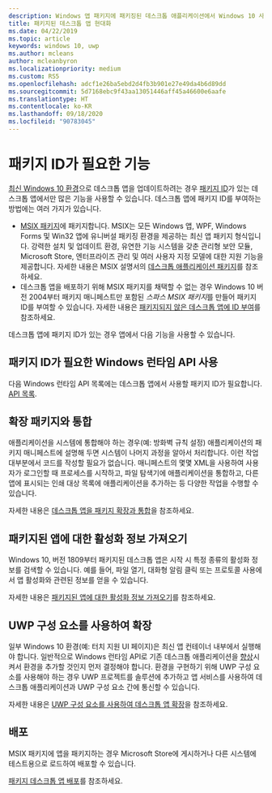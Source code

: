 ```yaml
---
description: Windows 앱 패키지에 패키징된 데스크톱 애플리케이션에서 Windows 10 사용자를 위한 최신 환경을 추가하는 방법을 알아봅니다.
title: 패키지된 데스크톱 앱 현대화
ms.date: 04/22/2019
ms.topic: article
keywords: windows 10, uwp
ms.author: mcleans
author: mcleanbyron
ms.localizationpriority: medium
ms.custom: RS5
ms.openlocfilehash: adcf1e26ba5ebd2d4fb3b901e27e49da4b6d89dd
ms.sourcegitcommit: 5d7168ebc9f43aa13051446aff45a46600e6aafe
ms.translationtype: HT
ms.contentlocale: ko-KR
ms.lasthandoff: 09/18/2020
ms.locfileid: "90783045"
---
```

# <a name="features-that-require-package-identity"></a>패키지 ID가 필요한 기능

[최신 Windows 10 환경](index.md)으로 데스크톱 앱을 업데이트하려는 경우 [패키지 ID](/uwp/schemas/appxpackage/uapmanifestschema/element-identity)가 있는 데스크톱 앱에서만 많은 기능을 사용할 수 있습니다. 데스크톱 앱에 패키지 ID를 부여하는 방법에는 여러 가지가 있습니다.

* [MSIX 패키지](/windows/msix/desktop/desktop-to-uwp-root)에 패키지합니다. MSIX는 모든 Windows 앱, WPF, Windows Forms 및 Win32 앱에 유니버설 패키징 환경을 제공하는 최신 앱 패키지 형식입니다. 강력한 설치 및 업데이트 환경, 유연한 기능 시스템을 갖춘 관리형 보안 모듈, Microsoft Store, 엔터프라이즈 관리 및 여러 사용자 지정 모델에 대한 지원 기능을 제공합니다. 자세한 내용은 MSIX 설명서의 [데스크톱 애플리케이션 패키지](/windows/msix/desktop/desktop-to-uwp-root)를 참조하세요.
* 데스크톱 앱을 배포하기 위해 MSIX 패키지를 채택할 수 없는 경우 Windows 10 버전 2004부터 패키지 매니페스트만 포함된 *스파스 MSIX 패키지*를 만들어 패키지 ID를 부여할 수 있습니다. 자세한 내용은 [패키지되지 않은 데스크톱 앱에 ID 부여](grant-identity-to-nonpackaged-apps.md)를 참조하세요.

데스크톱 앱에 패키지 ID가 있는 경우 앱에서 다음 기능을 사용할 수 있습니다.

## <a name="use-windows-runtime-apis-that-require-package-identity"></a>패키지 ID가 필요한 Windows 런타임 API 사용

다음 Windows 런타임 API 목록에는 데스크톱 앱에서 사용할 패키지 ID가 필요합니다. [API 목록](desktop-to-uwp-supported-api.md#list-of-apis).

## <a name="integrate-with-package-extensions"></a>확장 패키지와 통합

애플리케이션을 시스템에 통합해야 하는 경우(예: 방화벽 규칙 설정) 애플리케이션의 패키지 매니페스트에 설명해 두면 시스템이 나머지 과정을 알아서 처리합니다. 이런 작업 대부분에서 코드를 작성할 필요가 없습니다. 매니페스트의 몇몇 XML을 사용하여 사용자가 로그인할 때 프로세스를 시작하고, 파일 탐색기에 애플리케이션을 통합하고, 다른 앱에 표시되는 인쇄 대상 목록에 애플리케이션을 추가하는 등 다양한 작업을 수행할 수 있습니다.

자세한 내용은 [데스크톱 앱을 패키지 확장과 통합](desktop-to-uwp-extensions.md)을 참조하세요.

## <a name="get-activation-info-for-packaged-apps"></a>패키지된 앱에 대한 활성화 정보 가져오기

Windows 10, 버전 1809부터 패키지된 데스크톱 앱은 시작 시 특정 종류의 활성화 정보를 검색할 수 있습니다. 예를 들어, 파일 열기, 대화형 알림 클릭 또는 프로토콜 사용에서 앱 활성화와 관련된 정보를 얻을 수 있습니다.

자세한 내용은 [패키지된 앱에 대한 활성화 정보 가져오기](get-activation-info-for-packaged-apps.md)를 참조하세요.

## <a name="extend-with-uwp-components"></a>UWP 구성 요소를 사용하여 확장

일부 Windows 10 환경(예: 터치 지원 UI 페이지)은 최신 앱 컨테이너 내부에서 실행해야 합니다. 일반적으로 Windows 런타임 API로 기존 데스크톱 애플리케이션을 [향상](desktop-to-uwp-enhance.md)시켜서 환경을 추가할 것인지 먼저 결정해야 합니다. 환경을 구현하기 위해 UWP 구성 요소를 사용해야 하는 경우 UWP 프로젝트를 솔루션에 추가하고 앱 서비스를 사용하여 데스크톱 애플리케이션과 UWP 구성 요소 간에 통신할 수 있습니다.

자세한 내용은 [UWP 구성 요소를 사용하여 데스크톱 앱 확장](desktop-to-uwp-extend.md)을 참조하세요.

## <a name="distribute"></a>배포

MSIX 패키지에 앱을 패키지하는 경우 Microsoft Store에 게시하거나 다른 시스템에 테스트용으로 로드하여 배포할 수 있습니다.

[패키지 데스크톱 앱 배포](desktop-to-uwp-distribute.md)를 참조하세요.